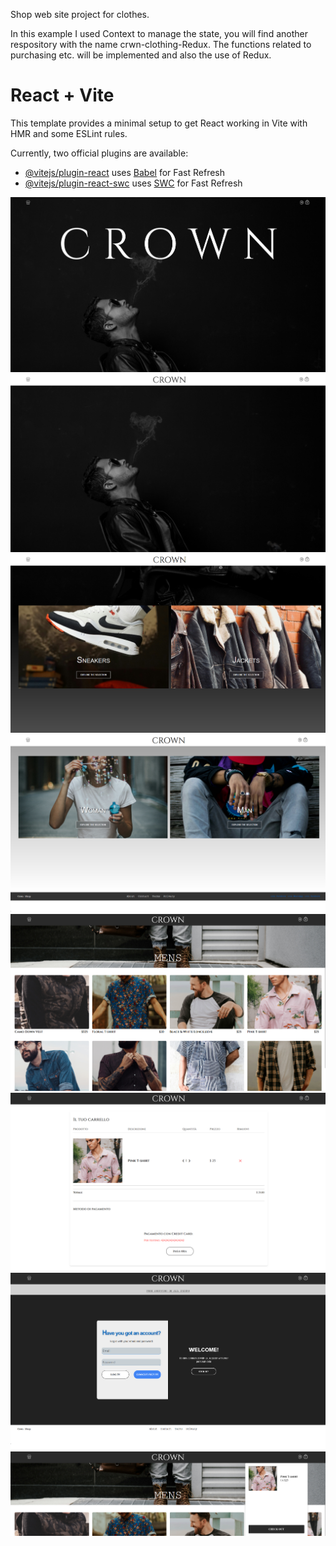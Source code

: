 Shop web site project for clothes.

In this example I used Context to manage the state, you will find another respository with the name crwn-clothing-Redux.
The functions related to purchasing etc. will be implemented and also the use of Redux.


# React + Vite

This template provides a minimal setup to get React working in Vite with HMR and some ESLint rules.

Currently, two official plugins are available:

- [@vitejs/plugin-react](https://github.com/vitejs/vite-plugin-react/blob/main/packages/plugin-react/README.md) uses [Babel](https://babeljs.io/) for Fast Refresh
- [@vitejs/plugin-react-swc](https://github.com/vitejs/vite-plugin-react-swc) uses [SWC](https://swc.rs/) for Fast Refresh

![Image 1](/src/assets/images/Screenshot%202025-03-17%20093500.png)
![Image 1](/src/assets/images/Screenshot%202025-03-17%20093508.png)
![Image 1](/src/assets/images/Screenshot%202025-03-17%20093528.png)
![Image 1](/src/assets/images/Screenshot%202025-03-17%20093538.png)
![Image 1](/src/assets/images/Screenshot%202025-03-17%20093549.png)
![Image 1](/src/assets/images/Screenshot%202025-03-17%20093610.png)
![Image 1](/src/assets/images/Screenshot%202025-03-17%20093621.png)
![Image 1](/src/assets/images/Screenshot%202025-03-17%20093604.png)
